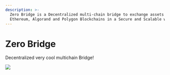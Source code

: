 ```yaml
---
description: >-
  Zero Bridge is a Decentralized multi-chain bridge to exchange assets among
  Ethereum, Algorand and Polygon Blockchains in a Secure and Scalable way.
---
```


# Zero Bridge

Decentralized very cool multichain Bridge!

![](https://images.unsplash.com/photo-1642313941064-beb140f6054f?crop=entropy\&cs=srgb\&fm=jpg\&ixid=MnwxOTcwMjR8MHwxfHJhbmRvbXx8fHx8fHx8fDE2NDMzMTAyNzQ\&ixlib=rb-1.2.1\&q=85)

